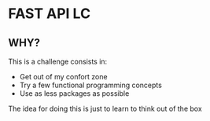 # FAST API LC

## WHY?

This is a challenge consists in:
- Get out of my confort zone
- Try a few functional programming concepts
- Use as less packages as possible


The idea for doing this is just to learn to think out of the box
